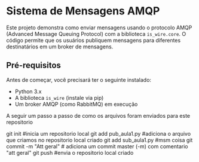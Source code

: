# Sistema de Mensagens AMQP

Este projeto demonstra como enviar mensagens usando o protocolo AMQP (Advanced Message Queuing Protocol) com a biblioteca `is_wire.core`. 
O código permite que os usuários publiquem mensagens para diferentes destinatários em um broker de mensagens.

## Pré-requisitos

Antes de começar, você precisará ter o seguinte instalado:

- Python 3.x
- A biblioteca `is_wire` (instale via pip)
- Um broker AMQP (como RabbitMQ) em execução


A seguir um passo a passo de como os arquivos foram enviados para este repositorio

git init #inicia um repositorio local
git add pub_aula1.py #adiciona o arquivo que criamos no repositorio local criado
git add sub_aula1.py #msm coisa
git commit -m "Att geral" # adiciona um commit master (-m) com comentario "att geral"
git push #envia o repositorio local criado

   
